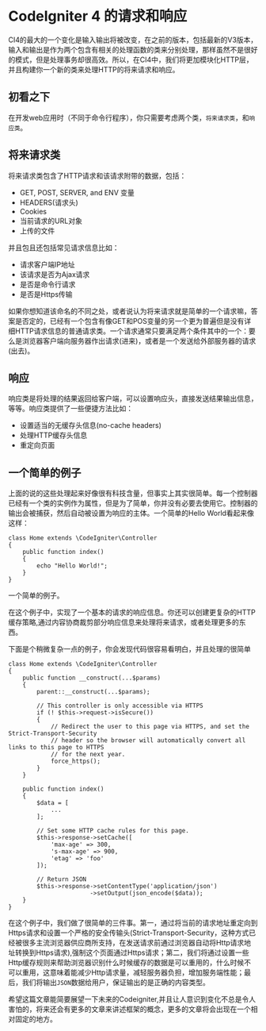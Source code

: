 # CodeIgniter 4 的请求和响应

CI4的最大的一个变化是输入输出将被改变，在之前的版本，包括最新的V3版本，输入和输出是作为两个包含有相关的处理函数的类来分别处理，那样虽然不是很好的模式，但是处理事务却很高效。所以，在CI4中，我们将更加模块化HTTP层，并且构建你一个新的类来处理HTTP的将来请求和响应。

## 初看之下

在开发web应用时（不同于命令行程序），你只需要考虑两个类，`将来请求类`，和`响应类`。

## 将来请求类

将来请求类包含了HTTP请求和该请求附带的数据，包括：

*  GET, POST, SERVER, and ENV 变量
*  HEADERS(请求头)
*  Cookies
*  当前请求的URL对象
*  上传的文件

并且包且还包括常见请求信息比如：

*  请求客户端IP地址
*  该请求是否为Ajax请求
*  是否是命令行请求
*  是否是Https传输

如果你想知道该命名的不同之处，或者说认为将来请求就是简单的一个请求嘛，答案是否定的，已经有一个包含有像GET和POS变量的另一个更为普遍但是没有详细HTTP请求信息的普通请求类。一个请求通常只要满足两个条件其中的一个：要么是浏览器客户端向服务器作出请求(进来)，或者是一个发送给外部服务器的请求(出去)。

## 响应

响应类是将处理的结果返回给客户端，可以设置响应头，直接发送结果输出信息，等等。响应类提供了一些便捷方法比如：

*  设置适当的无缓存头信息(no-cache headers)
*  处理HTTP缓存头信息
*  重定向页面

## 一个简单的例子

上面的说的这些处理起来好像很有科技含量，但事实上其实很简单。每一个控制器已经有一个类的实例作为属性，但是为了简单，你并没有必要去使用它。控制器的输出会被捕获，然后自动被设置为响应的主体。一个简单的Hello World看起来像这样：

```
class Home extends \CodeIgniter\Controller
{
    public function index()
    {
        echo "Hello World!";
    }
}
```
一个简单的例子。

在这个例子中，实现了一个基本的请求的响应信息。你还可以创建更复杂的HTTP缓存策略,通过内容协商裁剪部分响应信息来处理将来请求，或者处理更多的东西。

下面是个稍微复杂一点的例子，你会发现代码很容易看明白，并且处理的很简单

```
class Home extends \CodeIgniter\Controller
{
    public function __construct(...$params)
    {
        parent::__construct(...$params);

        // This controller is only accessible via HTTPS
        if (! $this->request->isSecure())
        {
            // Redirect the user to this page via HTTPS, and set the Strict-Transport-Security
            // header so the browser will automatically convert all links to this page to HTTPS
            // for the next year.
            force_https();
        }
    }

    public function index()
    {
        $data = [
            ...
        ];

        // Set some HTTP cache rules for this page.
        $this->response->setCache([
            'max-age' => 300,
            's-max-age' => 900,
            'etag' => 'foo'
        ]);

        // Return JSON
        $this->response->setContentType('application/json')
                       ->setOutput(json_encode($data));
    }
}
```

在这个例子中，我们做了很简单的三件事。第一，通过将当前的请求地址重定向到Https请求和设置一个严格的安全传输头(Strict-Transport-Security，这种方式已经被很多主流浏览器供应商所支持，在发送请求前通过浏览器自动将Http请求地址转换到Https请求),强制这个页面通过Https请求；第二，我们将通过设置一些Http缓存规则来帮助浏览器识别什么时候缓存的数据是可以重用的，什么时候不可以重用，这意味着能减少Http请求量，减轻服务器负担，增加服务端性能；最后，我们将输出`JSON`数据给用户，保证输出的是正确的内容类型。

希望这篇文章能简要展望一下未来的Codeigniter,并且让人意识到变化不总是令人害怕的，将来还会有更多的文章来讲述框架的概念，更多的文章将会出现在一个相对固定的地方。

















